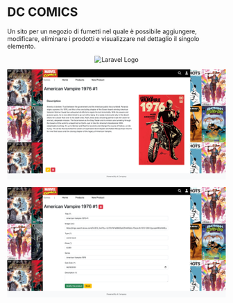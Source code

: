 # DC COMICS

Un sito per un negozio di fumetti nel quale è possibile aggiungere, modificare, eliminare i prodotti e visualizzare nel dettaglio il singolo elemento.

<p align="center"><img src="img_project/comic.png" width="800" alt="Laravel Logo"></p>

<p align="center"><img src="img_project/comic_2.png" width="800" alt="Laravel Logo"></p>

<p align="center"><img src="img_project/comic_3.png" width="800" alt="Laravel Logo"></p>
